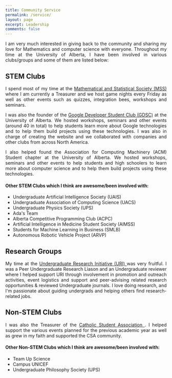 ```yaml
---
title: Community Service
permalink: /service/
layout: page
excerpt: Leadership
comments: false
---
```

<p style="text-align:justify; hyphens: auto;" hspace="30">
I am very much interested in giving back to the community and sharing my love for Mathematics and computer science with everyone. Throughout my time at the University of Alberta, I have been involved in various clubs/groups and some of them are listed below:
</p>

## STEM Clubs

<p style="text-align:justify; hyphens: auto;" hspace="30">
I spend most of my time at the <a href = "https://alberta.campuslabs.ca/engage/organization/MSS">Mathematical and Statistical Society (MSS) </a>where I am currently a Treasurer and we host game nights every Friday as well as other events such as quizzes, integration bees, workshops and seminars.
</p>

<p style="text-align:justify; hyphens: auto;" hspace="30">
I was also the founder of the <a href = "https://gdsc.community.dev/university-of-alberta/">Google Developer Student Club (GDSC)</a> at the University of Alberta. We hosted workshops, seminars and other events (around 40 in total) to help students learn more about Google technologies and to help them build projects using these technologies. I was also in charge of creating the website and we collaborated with companies and other clubs from across North America. 
</p>

<p style="text-align:justify; hyphens: auto;" hspace="30">
I also helped found the Association for Computing Machinery (ACM) Student chapter at the University of Alberta. We hosted workshops, seminars and other events to help students and high schoolers to learn more about computer science and to help them build projects using these technologies.
</p>

#### Other STEM Clubs which I think are awesome/been involved with:

* Undergraduate Artificial Intelligence Society (UAIS)
* Undergraduate Association of Computing Science (UACS)
* Undergraduate Physics Society (UPS)
* Ada's Team
* Alberta Competitive Programming Club (ACPC)
* Artificial Intelligence in Medicine Student Society (AIMSS) 
* Students for Machine Learning in Business (SMLB)
* Autonomous Robotic Vehicle Project (ARVP)


## Research Groups

<p style="text-align:justify; hyphens: auto;" hspace="30">
My time at the <a href = "https://www.ualberta.ca/current-students/undergraduate-research-initiative/index.html">Undergraduate Research Initiative (URI) </a>was very fruitful. I was a Peer Undergraduate Research Liason and an Undergraduate reviewer where I helped support URI through involvement in promotion and outreach activities, event logistics and support and peer-advising related research opportunities & reviewed Undergraduate journals. I love doing research, and I'm passionate about guiding undergrads and helping others find research-related jobs.
</p>

## Non-STEM Clubs

<p style="text-align:justify; hyphens: auto;" hspace="30">
I was also the Treasurer of the <a href = "https://www.ualberta.ca/st-josephs/community/groups/catholic-students-association/index.html">Catholic Student Association </a>. I helped support the various events planned for the previous academic year as well as grew in my faith and supported the CSA community.
</p>

#### Other Non-STEM Clubs which I think are awesome/been involved with:

* Team Up Science
* Campus UNICEF
* Undergraduate Philosophy Society (UPS)
